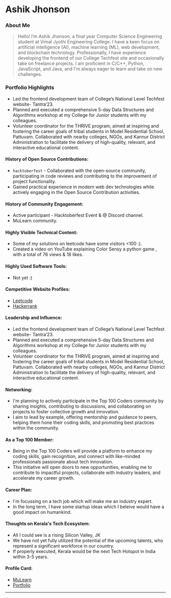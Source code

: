 # Ashik Jhonson

### About Me

> Hello! I’m Ashik Jhonson, a final year Computer Science Engineering student at Vimal Jyothi Engineering College.
I have a keen focus on artificial intelligence (AI), machine learning (ML), web development, and blockchain technology.
Professionally, I have experience developing the frontend of our College Techfest site and occasionally take on freelance projects.
I am proficient in C/C++, Python, JavaScript, and Java, and I'm always eager to learn and take on new challenges.


### Portfolio Highlights

- Led the frontend development team of College’s National Level Techfest website- Tantra’23.
- Planned and executed a comprehensive 5-day Data Structures and Algorithms workshop at my College for Junior students with my colleagues.
- Volunteer coordinator for the THRIVE program, aimed at inspiring and fostering the career goals of tribal students in
Model Residential School, Pattuvam.
Collaborated with nearby colleges, NGOs, and Kannur District Administration to facilitate the delivery of
high-quality, relevant, and interactive educational content.

#### History of Open Source Contributions:

- `hacktoberfest` - Collaborated with the open-source community, participating in code reviews and contributing to the improvement
of project functionality.
- Gained practical experience in modern web dev technologies while actively engaging in the Open Source Contribution activities.

#### History of Community Engagement:

- Active participant - Hacktoberfest Event & @ Discord channel.
- MuLearn community.

#### Highly Visible Technical Content:

- Some of my solutions on leetcode have some visitors <100 :).
- Created a video on YouTube explaining Color Sensy a python game , with a total of 76 views & 18 likes.

#### Highly Used Software Tools:

- Not yet :)

#### Competitive Website Profiles:

- [Leetcode](https://leetcode.com/ashikjhonson/)
- [Hackerrank](https://www.hackerrank.com/profile/ashikjhonson)

#### Leadership and Influence:

- Led the frontend development team of College’s National Level Techfest website- Tantra’23.
- Planned and executed a comprehensive 5-day Data Structures and Algorithms workshop at my College for Junior students with my colleagues.
- Volunteer coordinator for the THRIVE program, aimed at inspiring and fostering the career goals of tribal students in
Model Residential School, Pattuvam.
Collaborated with nearby colleges, NGOs, and Kannur District Administration to facilitate the delivery of
high-quality, relevant, and interactive educational content.

#### Networking:

- I'm planning to actively participate in the Top 100 Coders community by sharing insights, contributing to discussions, and collaborating on projects to foster collective growth and innovation.
- I aim to lead by example, offering mentorship and guidance to peers, helping them hone their coding skills, and promoting best practices within the community.

#### As a Top 100 Member:

- Being in the Top 100 Coders will provide a platform to enhance my coding skills, gain recognition, and connect with like-minded professionals passionate about tech innovation.
- This initiative will open doors to new opportunities, enabling me to contribute to impactful projects, collaborate with industry leaders, and accelerate my career growth.

#### Career Plan:

- I'm focussing on a tech job which will make me an industry expert.
- In the long term, I have some startup ideas which I beleive would have a good impact on humankind.

#### Thoughts on Kerala's Tech Ecosystem:

- All I could see is a rising Silicon Valley, JK
- We have not yet fully utilized the potential of the upcoming talents, who represent a significant workforce in our country.
- If properly executed, Kerala would be the next Tech Hotspot in India within 3-5 years.

#### Profile Card:
- [MuLearn](https://app.mulearn.org/profile/ashikjhonson@mulearn)
- [Portfolio](https://ashikjhonson.github.io/)

---
